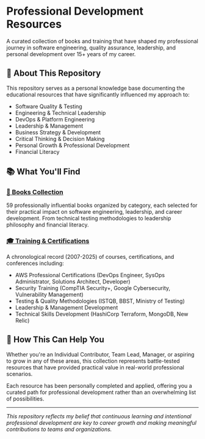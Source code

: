 # Professional Development Resources

A curated collection of books and training that have shaped my professional journey in software engineering, quality assurance, leadership, and personal development over 15+ years of my career.

## 📖 About This Repository

This repository serves as a personal knowledge base documenting the educational resources that have significantly influenced my approach to:
- Software Quality & Testing
- Engineering & Technical Leadership  
- DevOps & Platform Engineering
- Leadership & Management
- Business Strategy & Development
- Critical Thinking & Decision Making
- Personal Growth & Professional Development
- Financial Literacy

## 📚 What You'll Find

### [📖 Books Collection](Books.md)
59 professionally influential books organized by category, each selected for their practical impact on software engineering, leadership, and career development. From technical testing methodologies to leadership philosophy and financial literacy.

### [🎓 Training & Certifications](Training.md) 
A chronological record (2007-2025) of courses, certifications, and conferences including:
- AWS Professional Certifications (DevOps Engineer, SysOps Administrator, Solutions Architect, Developer)
- Security Training (CompTIA Security+, Google Cybersecurity, Vulnerability Management)
- Testing & Quality Methodologies (ISTQB, BBST, Ministry of Testing)
- Leadership & Management Development
- Technical Skills Development (HashiCorp Terraform, MongoDB, New Relic)

## 🚀 How This Can Help You

Whether you're an Individual Contributor, Team Lead, Manager, or aspiring to grow in any of these areas, this collection represents battle-tested resources that have provided practical value in real-world professional scenarios.

Each resource has been personally completed and applied, offering you a curated path for professional development rather than an overwhelming list of possibilities.

---

*This repository reflects my belief that continuous learning and intentional professional development are key to career growth and making meaningful contributions to teams and organizations.*

